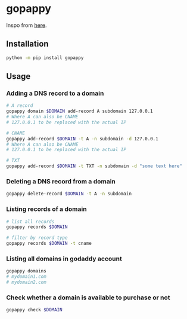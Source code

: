# gopappy

Inspo from [here](https://github.com/gamikun/gopapi).

## Installation

```bash
python -m pip install gopappy
```

## Usage

### Adding a DNS record to a domain

```bash
# A record
gopappy domain $DOMAIN add-record A subdomain 127.0.0.1
# Where A can also be CNAME
# 127.0.0.1 to be replaced with the actual IP

# CNAME
gopappy add-record $DOMAIN -t A -n subdomain -d 127.0.0.1
# Where A can also be CNAME
# 127.0.0.1 to be replaced with the actual IP

# TXT
gopappy add-record $DOMAIN -t TXT -n subdomain -d "some text here"
```

### Deleting a DNS record from a domain

```bash
gopappy delete-record $DOMAIN -t A -n subdomain
```

### Listing records of a domain

```bash
# list all records
gopappy records $DOMAIN

# filter by record type
gopappy records $DOMAIN -t cname
```

### Listing all domains in godaddy account

```bash
gopappy domains
# mydomain1.com
# mydomain2.com
```

### Check whether a domain is available to purchase or not

```bash
gopappy check $DOMAIN 
```
